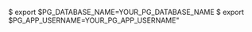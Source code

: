 <!-- post: database-backup_postgresql -->


$ export $PG_DATABASE_NAME=YOUR_PG_DATABASE_NAME
$ export $PG_APP_USERNAME=YOUR_PG_APP_USERNAME"
